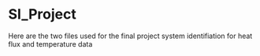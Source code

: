 # SI_Project
Here are the two files used for the final project system identifiation for heat flux and temperature data
